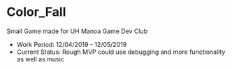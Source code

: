 # Color_Fall
Small Game made for UH Manoa Game Dev Club
- Work Period: 12/04/2019 - 12/05/2019
- Current Status: Rough MVP could use debugging and more functionality as well as music
